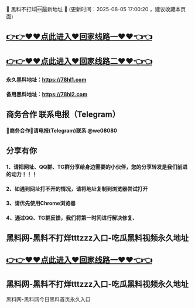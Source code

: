 📣 黑料不打烊🆕最新地址 👋 (更新时间：2025-08-05 17:00:20 ，建议收藏本页面)

## [👉👉♥♥点此进入♥回家线路一♥♥👈👈](https://444.run)
## [👉👉♥♥点此进入♥回家线路二♥♥👈👈](https://444.run)

#### 永久黑料地址：https://78hl1.com
#### 备用黑料地址：https://78hl2.com

## 商务合作 联系电报（Telegram）
#### 🤝商务合作🤝请电报(Telegram)联系 @we08080

## 分享有你
#### 1、请把网址、QQ群、TG群分享给身边需要的小伙伴，您的分享转发是我们前进的动力！！！
#### 2、如遇到网址打不开的情况，请将地址复制到浏览器尝试打开
#### 3、请优先使用Chrome浏览器
#### 4、通过QQ、TG群反馈，我们将第一时间进行解决修复、



## 黑料网-黑料不打烊tttzzz入口-吃瓜黑料视频永久地址

## [👉👉♥♥点此进入♥回家线路一♥♥👈👈](https://444.run)

## 黑料网-黑料不打烊tttzzz入口-吃瓜黑料视频永久地址

黑料网-黑料网今日黑料首页永久入口
